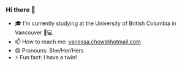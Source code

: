 ### Hi there 👋

- 🎓 I’m currently studying at the University of British Columbia in Vancouver 🧬💻
- 📫 How to reach me: vanessa.chow@hotmail.com
- 😄 Pronouns: She/Her/Hers
- ⚡ Fun fact: I have a twin!

